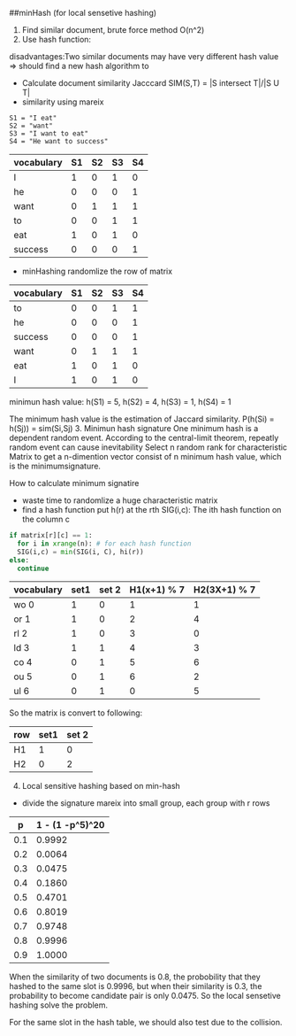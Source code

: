 ##minHash (for local sensetive hashing)
1. Find similar document, brute force method O(n^2)
2. Use hash function:

disadvantages:Two similar documents may have very different hash value
=> should find a new hash algorithm to 
* Calculate document similarity
Jacccard
SIM(S,T) = |S intersect T|/|S U T|
* similarity using mareix

```
S1 = "I eat"
S2 = "want"
S3 = "I want to eat"
S4 = "He want to success"
```

vocabulary | S1 | S2 | S3 | S4
------------ | ------------- | ------------- | ------------- | -------------
I | 1 | 0 | 1 | 0
he | 0 | 0 | 0 | 1
want | 0 | 1 | 1 | 1
to | 0 | 0 | 1 | 1
eat | 1 | 0 | 1 | 0
success | 0 | 0 | 0 | 1



* minHashing
randomlize the row of matrix

vocabulary | S1 | S2 | S3 | S4
------------ | ------------- | ------------- | ------------- | -------------
to | 0 | 0 | 1 | 1
he | 0 | 0 | 0 | 1
success | 0 | 0 | 0 | 1
want | 0 | 1 | 1 | 1
eat | 1 | 0 | 1 | 0
I | 1 | 0 | 1 | 0


minimun hash value:
h(S1) = 5, h(S2) = 4, h(S3) = 1, h(S4) = 1

The minimum hash value is the estimation of Jaccard similarity. P(h(Si) = h(Sj)) = sim(Si,Sj)
3. Minimun hash signature
One minimum hash is a dependent random event. According to the central-limit theorem, repeatly random event can cause inevitability
Select n random rank for characteristic Matrix to get a n-dimention vector consist of n minimum hash value, which is the minimumsignature.

How to calculate minimum signatire
* waste time to randomlize a huge characteristic matrix
* find a hash function put h(r) at the rth SIG(i,c): The ith hash function on the column c

```python
if matrix[r][c] == 1:
  for i in xrange(n): # for each hash function
  SIG(i,c) = min(SIG(i, C), hi(r))
else:
  continue
```

vocabulary | set1 | set 2 | H1(x+1) % 7 | H2(3X+1) % 7
------------ | ------------- | ------------- | ------------- | -------------
wo 0 | 1 | 0 | 1 | 1
or 1 | 1 | 0 | 2 | 4
rl 2 | 1 | 0 | 3 | 0
ld 3 | 1 | 1 | 4 | 3
co 4 | 0 | 1 | 5 | 6
ou 5 | 0 | 1 | 6 | 2
ul 6 | 0 | 1 | 0 | 5

So the matrix is convert to following:

row | set1 | set 2
------------ | ------------- | ------------- 
H1 | 1 | 0
H2 | 0 | 2


4. Local sensitive hashing based on min-hash
* divide  the signature mareix into small group, each group with r rows

p | 1 - (1 -p^5)^20
------------ | -------------
0.1 | 0.9992
0.2 | 0.0064
0.3 | 0.0475
0.4 | 0.1860
0.5 | 0.4701
0.6 | 0.8019
0.7 | 0.9748
0.8 | 0.9996
0.9 | 1.0000

When the similarity of two documents is 0.8, the probobility that they hashed
to the same slot is 0.9996, but when their similarity is 0.3, the probability to become candidate pair is only 0.0475. So the
local sensetive hashing solve the problem.

For the same slot in the hash table, we should also test due to the collision.
